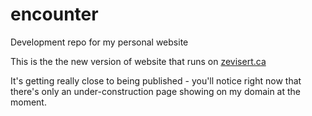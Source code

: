 # encounter
Development repo for my personal website

This is the the new version of website that runs on [zevisert.ca](http://zevisert.ca)

It's getting really close to being published - you'll notice right now that there's only an under-construction page showing on my domain at the moment.
